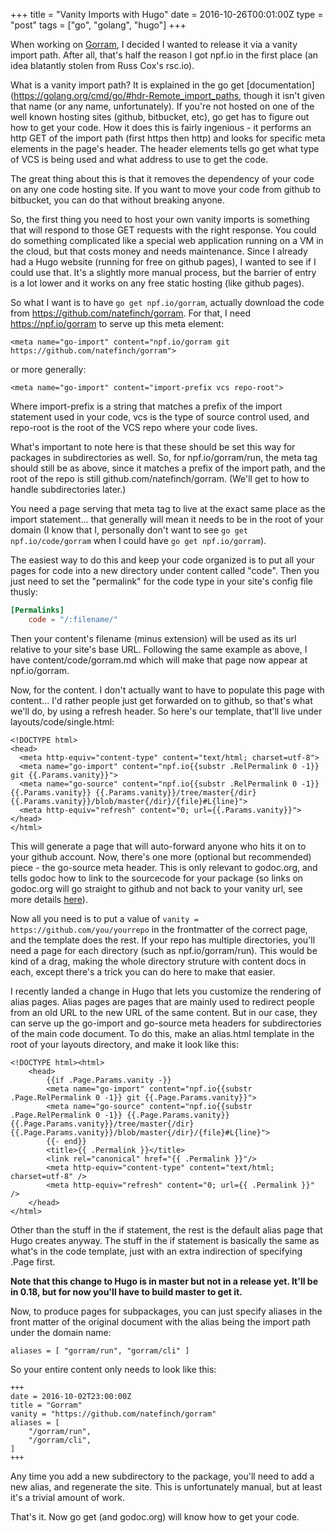 +++
title = "Vanity Imports with Hugo"
date = 2016-10-26T00:01:00Z
type = "post"
tags = ["go", "golang", "hugo"]
+++

When working on [Gorram](https://github.com/natefinch/gorram), I decided I
wanted to release it via a vanity import path.  After all, that's half the
reason I got npf.io in the first place (an idea blatantly stolen from Russ Cox's
rsc.io).  

What is a vanity import path?  It is explained in the go get
[documentation](https://golang.org/cmd/go/#hdr-Remote_import_paths, though it
isn't given that name (or any name, unfortunately).  If you're not hosted on one
of the well known hosting sites (github, bitbucket, etc), go get has to figure
out how to get your code. How it does this is fairly ingenious - it performs an
http GET of the import path (first https then http) and looks for specific meta
elements in the page's header.  The header elements tells go get what type of
VCS is being used and what address to use to get the code.  

The great thing about this is that it removes the dependency of your code on any
one code hosting site. If you want to move your code from github to bitbucket,
you can do that without breaking anyone.

So, the first thing you need to host your own vanity imports is something that
will respond to those GET requests with the right response.  You could do
something complicated like a special web application running on a VM in the
cloud, but that costs money and needs maintenance.  Since I already had a Hugo
website (running for free on github pages), I wanted to see if I could use that.
It's a slightly more manual process, but the barrier of entry is a lot lower and
it works on any free static hosting (like github pages).

So what I want is to have `go get npf.io/gorram`, actually download the code
from https://github.com/natefinch/gorram.  For that, I need
https://npf.io/gorram to serve up this meta element:

`<meta name="go-import" content="npf.io/gorram git https://github.com/natefinch/gorram">`

or more generally:

`<meta name="go-import" content="import-prefix vcs repo-root">`

Where import-prefix is a string that matches a prefix of the import statement
used in your code, vcs is the type of source control used, and repo-root is the
root of the VCS repo where your code lives.

What's important to note here is that these should be set this way for packages
in subdirectories as well.  So, for npf.io/gorram/run, the meta tag should still
be as above, since it matches a prefix of the import path, and the root of the
repo is still github.com/natefinch/gorram.  (We'll get to how to handle
subdirectories later.)

You need a page serving that meta tag to live at the exact same place as the import
statement... that generally will mean it needs to be in the root of your domain
(I know that I, personally don't want to see `go get npf.io/code/gorram` when I
could have `go get npf.io/gorram`).  

The easiest way to do this and keep your code organized is to put all your pages
for code into a new directory under content called "code".  Then you just need
to set the "permalink" for the code type in your site's config file thusly:

```toml
[Permalinks]
	code = "/:filename/"
```

Then your content's filename (minus extension) will be used as its url relative
to your site's base URL. Following the same example as above, I have
content/code/gorram.md which will make that page now appear at npf.io/gorram.

Now, for the content.  I don't actually want to have to populate this page with
content... I'd rather people just get forwarded on to github, so that's what
we'll do, by using a refresh header.  So here's our template, that'll live under layouts/code/single.html:

```
<!DOCTYPE html>
<head>
  <meta http-equiv="content-type" content="text/html; charset=utf-8">
  <meta name="go-import" content="npf.io{{substr .RelPermalink 0 -1}} git {{.Params.vanity}}">
  <meta name="go-source" content="npf.io{{substr .RelPermalink 0 -1}} {{.Params.vanity}} {{.Params.vanity}}/tree/master{/dir} {{.Params.vanity}}/blob/master{/dir}/{file}#L{line}">
  <meta http-equiv="refresh" content="0; url={{.Params.vanity}}">
</head>
</html>
```

This will generate a page that will auto-forward anyone who hits it on to your
github account.  Now, there's one more (optional but recommended) piece - the
go-source meta header.  This is only relevant to godoc.org, and tells godoc how
to link to the sourcecode for your package (so links on godoc.org will go
straight to github and not back to your vanity url, see more details [here](https://github.com/golang/gddo/wiki/Source-Code-Links)).

Now all you need is to put a value of `vanity = https://github.com/you/yourrepo`
in the frontmatter of the correct page, and the template does the rest. If your
repo has multiple directories, you'll need a page for each directory (such as
npf.io/gorram/run).  This would be kind of a drag, making the whole directory
struture with content docs in each, except there's a trick you can do here to
make that easier.

I recently landed a change in Hugo that lets you customize the rendering of
alias pages.  Alias pages are pages that are mainly used to redirect people from
an old URL to the new URL of the same content.  But in our case, they can serve
up the go-import and go-source meta headers for subdirectories of the main code
document.  To do this, make an alias.html template in the root of your layouts
directory, and make it look like this:

```
<!DOCTYPE html><html>
    <head>
        {{if .Page.Params.vanity -}}
        <meta name="go-import" content="npf.io{{substr .Page.RelPermalink 0 -1}} git {{.Page.Params.vanity}}">
        <meta name="go-source" content="npf.io{{substr .Page.RelPermalink 0 -1}} {{.Page.Params.vanity}} {{.Page.Params.vanity}}/tree/master{/dir} {{.Page.Params.vanity}}/blob/master{/dir}/{file}#L{line}">
        {{- end}}
        <title>{{ .Permalink }}</title>
        <link rel="canonical" href="{{ .Permalink }}"/>
        <meta http-equiv="content-type" content="text/html; charset=utf-8" />
        <meta http-equiv="refresh" content="0; url={{ .Permalink }}" />
    </head>
</html>
```

Other than the stuff in the if statement, the rest is the default alias page
that Hugo creates anyway.  The stuff in the if statement is basically the same
as what's in the code template, just with an extra indirection of specifying
.Page first. 

**Note that this change to Hugo is in master but not in a release yet.  It'll be
in 0.18, but for now you'll have to build master to get it.**

Now, to produce pages for subpackages, you can just specify aliases in the front
matter of the original document with the alias being the import path under the
domain name:

`aliases = [ "gorram/run", "gorram/cli" ]`

So your entire content only needs to look like this:

```
+++
date = 2016-10-02T23:00:00Z
title = "Gorram"
vanity = "https://github.com/natefinch/gorram"
aliases = [
    "/gorram/run",
    "/gorram/cli",
]
+++
```

Any time you add a new subdirectory to the package, you'll need to add a new
alias, and regenerate the site.  This is unfortunately manual, but at least it's
a trivial amount of work.

That's it. Now go get (and godoc.org) will know how to get your code.